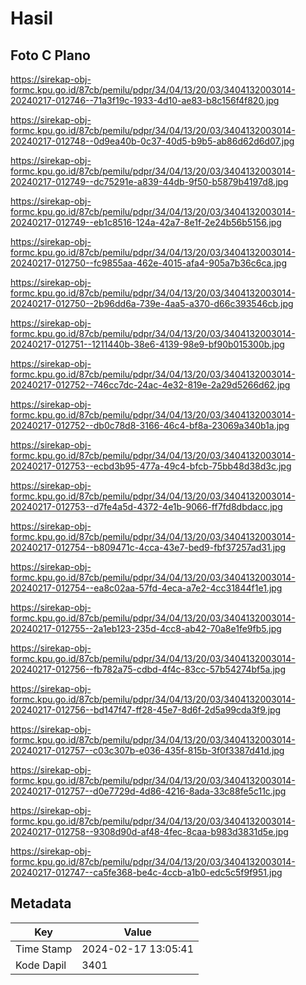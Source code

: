 # Hasil

## Foto C Plano

https://sirekap-obj-formc.kpu.go.id/87cb/pemilu/pdpr/34/04/13/20/03/3404132003014-20240217-012746--71a3f19c-1933-4d10-ae83-b8c156f4f820.jpg

https://sirekap-obj-formc.kpu.go.id/87cb/pemilu/pdpr/34/04/13/20/03/3404132003014-20240217-012748--0d9ea40b-0c37-40d5-b9b5-ab86d62d6d07.jpg

https://sirekap-obj-formc.kpu.go.id/87cb/pemilu/pdpr/34/04/13/20/03/3404132003014-20240217-012749--dc75291e-a839-44db-9f50-b5879b4197d8.jpg

https://sirekap-obj-formc.kpu.go.id/87cb/pemilu/pdpr/34/04/13/20/03/3404132003014-20240217-012749--eb1c8516-124a-42a7-8e1f-2e24b56b5156.jpg

https://sirekap-obj-formc.kpu.go.id/87cb/pemilu/pdpr/34/04/13/20/03/3404132003014-20240217-012750--fc9855aa-462e-4015-afa4-905a7b36c6ca.jpg

https://sirekap-obj-formc.kpu.go.id/87cb/pemilu/pdpr/34/04/13/20/03/3404132003014-20240217-012750--2b96dd6a-739e-4aa5-a370-d66c393546cb.jpg

https://sirekap-obj-formc.kpu.go.id/87cb/pemilu/pdpr/34/04/13/20/03/3404132003014-20240217-012751--1211440b-38e6-4139-98e9-bf90b015300b.jpg

https://sirekap-obj-formc.kpu.go.id/87cb/pemilu/pdpr/34/04/13/20/03/3404132003014-20240217-012752--746cc7dc-24ac-4e32-819e-2a29d5266d62.jpg

https://sirekap-obj-formc.kpu.go.id/87cb/pemilu/pdpr/34/04/13/20/03/3404132003014-20240217-012752--db0c78d8-3166-46c4-bf8a-23069a340b1a.jpg

https://sirekap-obj-formc.kpu.go.id/87cb/pemilu/pdpr/34/04/13/20/03/3404132003014-20240217-012753--ecbd3b95-477a-49c4-bfcb-75bb48d38d3c.jpg

https://sirekap-obj-formc.kpu.go.id/87cb/pemilu/pdpr/34/04/13/20/03/3404132003014-20240217-012753--d7fe4a5d-4372-4e1b-9066-ff7fd8dbdacc.jpg

https://sirekap-obj-formc.kpu.go.id/87cb/pemilu/pdpr/34/04/13/20/03/3404132003014-20240217-012754--b809471c-4cca-43e7-bed9-fbf37257ad31.jpg

https://sirekap-obj-formc.kpu.go.id/87cb/pemilu/pdpr/34/04/13/20/03/3404132003014-20240217-012754--ea8c02aa-57fd-4eca-a7e2-4cc31844f1e1.jpg

https://sirekap-obj-formc.kpu.go.id/87cb/pemilu/pdpr/34/04/13/20/03/3404132003014-20240217-012755--2a1eb123-235d-4cc8-ab42-70a8e1fe9fb5.jpg

https://sirekap-obj-formc.kpu.go.id/87cb/pemilu/pdpr/34/04/13/20/03/3404132003014-20240217-012756--fb782a75-cdbd-4f4c-83cc-57b54274bf5a.jpg

https://sirekap-obj-formc.kpu.go.id/87cb/pemilu/pdpr/34/04/13/20/03/3404132003014-20240217-012756--bd147f47-ff28-45e7-8d6f-2d5a99cda3f9.jpg

https://sirekap-obj-formc.kpu.go.id/87cb/pemilu/pdpr/34/04/13/20/03/3404132003014-20240217-012757--c03c307b-e036-435f-815b-3f0f3387d41d.jpg

https://sirekap-obj-formc.kpu.go.id/87cb/pemilu/pdpr/34/04/13/20/03/3404132003014-20240217-012757--d0e7729d-4d86-4216-8ada-33c88fe5c11c.jpg

https://sirekap-obj-formc.kpu.go.id/87cb/pemilu/pdpr/34/04/13/20/03/3404132003014-20240217-012758--9308d90d-af48-4fec-8caa-b983d3831d5e.jpg

https://sirekap-obj-formc.kpu.go.id/87cb/pemilu/pdpr/34/04/13/20/03/3404132003014-20240217-012747--ca5fe368-be4c-4ccb-a1b0-edc5c5f9f951.jpg


## Metadata

| Key        | Value               |
| ---------- | ------------------- |
| Time Stamp | 2024-02-17 13:05:41 |
| Kode Dapil | 3401                |



